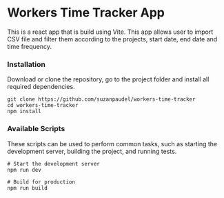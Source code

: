# Workers Time Tracker App

This is a react app that is build using Vite. This app allows user to import CSV file and filter them according to the projects, start date, end date and time frequency.

### Installation

Download or clone the repository, go to the project folder and install all required dependencies.
```
git clone https://github.com/suzanpaudel/workers-time-tracker
cd workers-time-tracker
npm install
```

### Available Scripts
These scripts can be used to perform common tasks, such as starting the development server, building the project, and running tests.

```
# Start the development server
npm run dev

# Build for production
npm run build
```